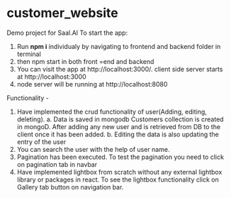 # customer_website
Demo project for Saal.AI
To start the app:
1. Run **npm i** individualy by navigating to frontend and backend folder in terminal
2. then npm start in both front =end and backend
3. You can visit the app at http://localhost:3000/. client side server starts at http://localhost:3000
4. node server will be running at http://localhost:8080


Functionality - 
1. Have implemented the crud functionality of user(Adding, editing, deleting). 
  a. Data is saved in mongodb Customers collection is created in mongoD. After adding any new user and is retrieved from DB to the client once it has been added. 
  b. Editing the data is also updating the entry of the user
2. You can search the user with the help of user name.
3. Pagination has been executed. To test the pagination you need to click on pagination tab in navbar
4. Have implemented lightbox from scratch without any external lightbox library or packages in react. To see the lightbox functionality click on Gallery tab button on navigation bar.
